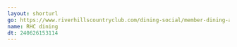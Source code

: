```yaml
---
layout: shorturl
go: https://www.riverhillscountryclub.com/dining-social/member-dining-and-events
name: RHC dining
dt: 240626153114
---
```

